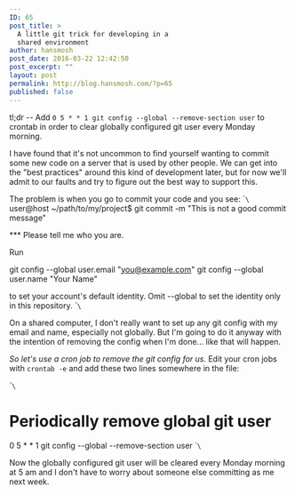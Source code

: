 ```yaml
---
ID: 65
post_title: >
  A little git trick for developing in a
  shared environment
author: hansmosh
post_date: 2016-03-22 12:42:50
post_excerpt: ""
layout: post
permalink: http://blog.hansmosh.com/?p=65
published: false
---
```

tl;dr -- Add `0 5 * * 1 git config --global --remove-section user` to crontab in order to clear globally configured git user every Monday morning.

I have found that it's not uncommon to find yourself wanting to commit some new code on a server that is used by other people. We can get into the "best practices" around this kind of development later, but for now we'll admit to our faults and try to figure out the best way to support this.

The problem is when you go to commit your code and you see: \``\` user@host ~/path/to/my/project$ git commit -m "This is not a good commit message"

*** Please tell me who you are.

Run

git config --global user.email "you@example.com" git config --global user.name "Your Name"

to set your account's default identity. Omit --global to set the identity only in this repository. \``\`

On a shared computer, I don't really want to set up any git config with my email and name, especially not globally. But I'm going to do it anyway with the intention of removing the config when I'm done... like that will happen.

*So let's use a cron job to remove the git config for us.* Edit your cron jobs with `crontab -e` and add these two lines somewhere in the file:

\``\`

# Periodically remove global git user

0 5 * * 1 git config --global --remove-section user \``\`

Now the globally configured git user will be cleared every Monday morning at 5 am and I don't have to worry about someone else committing as me next week.